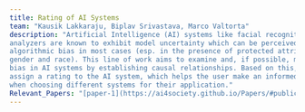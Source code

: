 ```yaml
---
title: Rating of AI Systems
team: "Kausik Lakkaraju, Biplav Srivastava, Marco Valtorta"
description: "Artificial Intelligence (AI) systems like facial recognition systems and sentiment 
analyzers are known to exhibit model uncertainty which can be perceived as 
algorithmic bias in most cases (esp. in the presence of protected attributes like 
gender and race). This line of work aims to examine and, if possible, mitigate the 
bias in AI systems by establishing causal relationships. Based on this, we would 
assign a rating to the AI system, which helps the user make an informed selection 
when choosing different systems for their application."  
Relevant_Papers: "[paper-1](https://ai4society.github.io/Papers/#publication-7), [paper-2](https://ai4society.github.io/Papers/#publication-8)"
---
```



